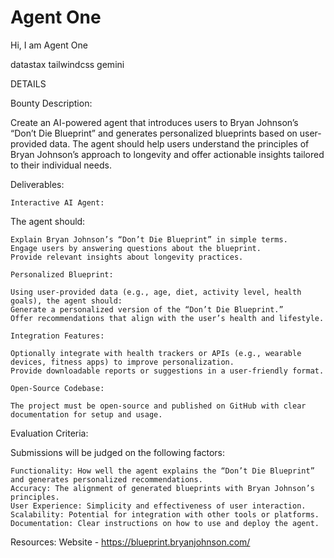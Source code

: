 # Agent One

Hi, I am Agent One

datastax
tailwindcss
gemini

DETAILS

Bounty Description:

Create an AI-powered agent that introduces users to Bryan Johnson’s “Don’t Die Blueprint” and generates personalized blueprints based on user-provided data. The agent should help users understand the principles of Bryan Johnson’s approach to longevity and offer actionable insights tailored to their individual needs.

Deliverables:

    Interactive AI Agent:

The agent should:

    Explain Bryan Johnson’s “Don’t Die Blueprint” in simple terms.
    Engage users by answering questions about the blueprint.
    Provide relevant insights about longevity practices.

    Personalized Blueprint:

    Using user-provided data (e.g., age, diet, activity level, health goals), the agent should:
    Generate a personalized version of the “Don’t Die Blueprint.”
    Offer recommendations that align with the user’s health and lifestyle.

    Integration Features:

    Optionally integrate with health trackers or APIs (e.g., wearable devices, fitness apps) to improve personalization.
    Provide downloadable reports or suggestions in a user-friendly format.

    Open-Source Codebase:

    The project must be open-source and published on GitHub with clear documentation for setup and usage.

Evaluation Criteria:

Submissions will be judged on the following factors:

    Functionality: How well the agent explains the “Don’t Die Blueprint” and generates personalized recommendations.
    Accuracy: The alignment of generated blueprints with Bryan Johnson’s principles.
    User Experience: Simplicity and effectiveness of user interaction.
    Scalability: Potential for integration with other tools or platforms.
    Documentation: Clear instructions on how to use and deploy the agent.

Resources: Website - https://blueprint.bryanjohnson.com/

